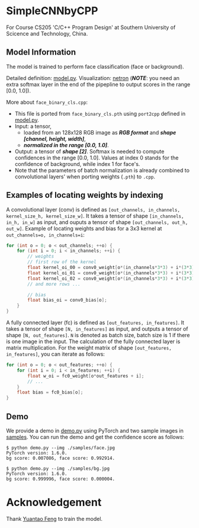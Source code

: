 # SimpleCNNbyCPP
For Course CS205 'C/C++ Program Design' at Southern University of Scicence and Technology, China.

## Model Information
The model is trained to perform face classification (face or background).

Detailed definition: [model.py](./model.py). Visualization: [netron](https://netron.app/?url=https://raw.githubusercontent.com/ShiqiYu/SimpleCNNbyCPP/main/weights/face_binary_cls.onnx) (***NOTE***: you need an extra softmax layer in the end of the pipepline to output scores in the range [0.0, 1.0]).

More about `face_binary_cls.cpp`:
- This file is ported from `face_binary_cls.pth` using `port2cpp` defined in [model.py](./model.py#L123-L203).
- Input: a tensor,
    - loaded from an 128x128 RGB image as ***RGB format*** and ***shape [channel, height, width]***,
    - ***normalized in the range [0.0, 1.0]***.
- Output: a tensor of ***shape [2]***. Softmax is needed to compute confidences in the range [0.0, 1.0]. Values at index 0 stands for the confidence of background, while index 1 for face's.
- Note that the parameters of batch normalization is already combined to convolutional layers' when porting weights (`.pth`) to `.cpp`.

## Examples of locating weights by indexing
A convolutional layer (conv) is defined as `[out_channels, in_channels, kernel_size_h, kernel_size_w]`. It takes a tensor of shape `[in_channels, in_h, in_w]` as input, and ouputs a tensor of shape `[out_channels, out_h, out_w]`. Example of locating weights and bias for a 3x3 kernel at `out_channels=o, in_channels=i`:
```cpp
for (int o = 0; o < out_channels; ++o) {
    for (int i = 0; i < in_channels; ++i) {
        // weights
        // first row of the kernel
        float kernel_oi_00 = conv0_weight[o*(in_channels*3*3) + i*(3*3) + 0];
        float kernel_oi_01 = conv0_weight[o*(in_channels*3*3) + i*(3*3) + 1];
        float kernel_oi_02 = conv0_weight[o*(in_channels*3*3) + i*(3*3) + 2];
        // and more rows ...

        // bias
        float bias_oi = conv0_bias[o];
    }
}
```

A fully connected layer (fc) is defined as `[out_features, in_features]`. It takes a tensor of shape `[N, in_features]` as input, and outputs a tensor of shape `[N, out_features]`. `N` is denoted as batch size, batch size is 1 if there is one image in the input. The calculation of the fully connected layer is matrix multiplication. 
For the weight matrix of shape `[out_features, in_features]`, you can iterate as follows:
```cpp
for (int o = 0; o < out_features; ++o) {
    for (int i = 0; i < in_features; ++i) {
        float w_oi = fc0_weight[o*out_features + i];
        // ...
    }
    float bias = fc0_bias[o];
}
```

## Demo

We provide a demo in [demo.py](./demo.py) using PyTorch and two sample images in [samples](./samples). You can run the demo and get the confidence score as follows:
```shell
$ python demo.py --img ./samples/face.jpg
PyTorch version: 1.6.0.
bg score: 0.007086, face score: 0.992914.

$ python demo.py --img ./samples/bg.jpg 
PyTorch version: 1.6.0.
bg score: 0.999996, face score: 0.000004.
```

# Acknowledgement
Thank [Yuantao Feng](https://github.com/fengyuentau) to train the model. 
